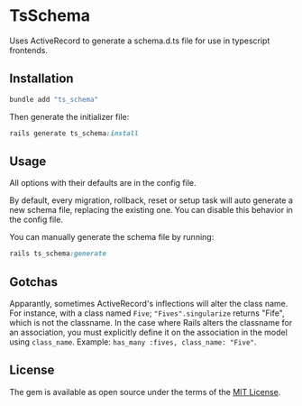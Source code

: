 # TsSchema

Uses ActiveRecord to generate a schema.d.ts file for use in typescript frontends.

## Installation

```ruby
bundle add "ts_schema"
```

Then generate the initializer file:

```ruby
rails generate ts_schema:install
```

## Usage

All options with their defaults are in the config file.

By default, every migration, rollback, reset or setup task will auto generate a new schema file, replacing the existing one. You can disable this behavior in the config file.

You can manually generate the schema file by running:

```ruby
rails ts_schema:generate
```

## Gotchas

Apparantly, sometimes ActiveRecord's inflections will alter the class name. For instance, with a class named `Five`; `"Fives".singularize` returns "Fife", which is not the classname. In the case where Rails alters the classname for an association, you must explicitly define it on the association in the model using `class_name`. Example: `has_many :fives, class_name: "Five"`.

## License

The gem is available as open source under the terms of the [MIT License](https://opensource.org/licenses/MIT).
